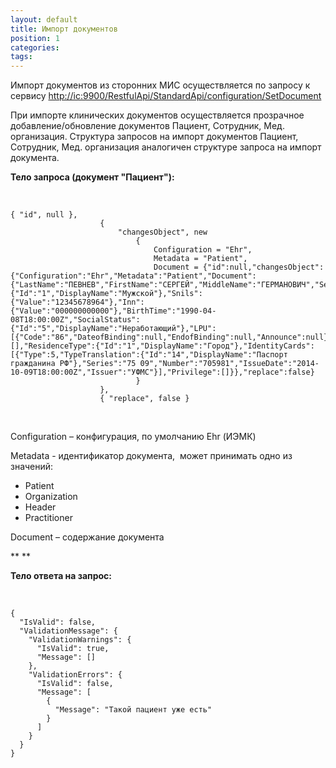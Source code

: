 ```yaml
---
layout: default
title: Импорт документов
position: 1
categories: 
tags: 
---
```


Импорт документов из сторонних МИС осуществляется по запросу к  сервису [http://ic:9900/RestfulApi/StandardApi/configuration/SetDocument](http://ic:9900/RestfulApi/StandardApi/configuration/SetDocument)

При импорте клинических документов осуществляется прозрачное добавление/обновление документов Пациент, Сотрудник, Мед. организация. Структура запросов на импорт документов Пациент, Сотрудник, Мед. организация аналогичен структуре запроса на импорт документа.

**Тело запроса (документ "Пациент"):**

 

```
{ "id", null },
                    {
                        "changesObject", new
                            {
                                Configuration = "Ehr",
                                Metadata = "Patient",
                                Document = {"id":null,"changesObject":{"Configuration":"Ehr","Metadata":"Patient","Document":{"LastName":"ПЕВНЕВ","FirstName":"СЕРГЕЙ","MiddleName":"ГЕРМАНОВИЧ","Sex":{"Id":"1","DisplayName":"Мужской"},"Snils":{"Value":"12345678964"},"Inn":{"Value":"000000000000"},"BirthTime":"1990-04-08T18:00:00Z","SocialStatus":{"Id":"5","DisplayName":"Неработающий"},"LPU":[{"Code":"86","DateofBinding":null,"EndofBinding":null,"Announce":null}],"ContactInformation":[],"ResidenceType":{"Id":"1","DisplayName":"Город"},"IdentityCards":[{"Type":5,"TypeTranslation":{"Id":"14","DisplayName":"Паспорт гражданина РФ"},"Series":"75 09","Number":"705981","IssueDate":"2014-10-09T18:00:00Z","Issuer":"УФМС"}],"Privilege":[]}},"replace":false}
                            }
                    },
                    { "replace", false }
```

 

Configuration – конфигурация, по умолчанию Ehr (ИЭМК)

Metadata - идентификатор документа,  может принимать одно из значений:

* Patient
* Organization
* Header
* Practitioner

Document – содержание документа

** **

**Тело ответа на запрос:**

 

```
{
  "IsValid": false,
  "ValidationMessage": {
    "ValidationWarnings": {
      "IsValid": true,
      "Message": []
    },
    "ValidationErrors": {
      "IsValid": false,
      "Message": [
        {
          "Message": "Такой пациент уже есть"
        }
      ]
    }
  }
}
```

